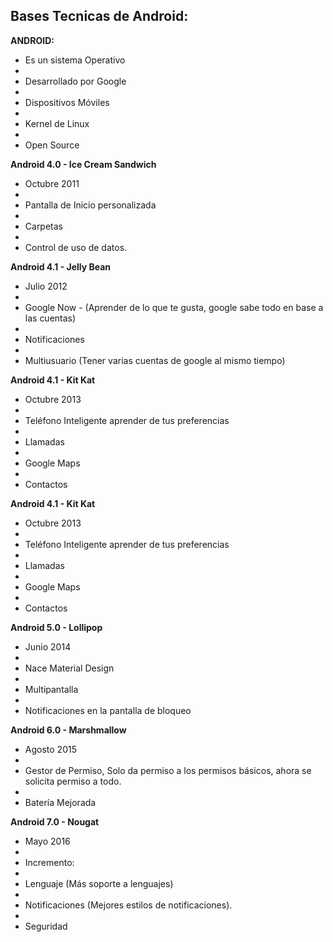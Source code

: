 ## Bases Tecnicas de Android: 

**ANDROID:**

* Es un sistema Operativo
* 
* Desarrollado por Google
* 
* Dispositivos Móviles
* 
* Kernel de Linux
* 
* Open Source

**Android 4.0 - Ice Cream Sandwich**

* Octubre 2011
* 
* Pantalla de Inicio personalizada
* 
* Carpetas
* 
* Control de uso de datos.

**Android 4.1 - Jelly Bean**

* Julio 2012
* 
* Google Now - (Aprender de lo que te gusta, google sabe todo en base a las cuentas)
* 
* Notificaciones
* 
* Multiusuario (Tener varias cuentas de google al mismo tiempo)

**Android 4.1 - Kit Kat**

* Octubre 2013
* 
* Teléfono Inteligente aprender de tus preferencias
* 
* Llamadas
* 
* Google Maps
* 
* Contactos

**Android 4.1 - Kit Kat**

* Octubre 2013
* 
* Teléfono Inteligente aprender de tus preferencias
* 
* Llamadas
* 
* Google Maps
* 
* Contactos

**Android 5.0 - Lollipop**

* Junio 2014
* 
* Nace Material Design
* 
* Multipantalla
* 
* Notificaciones en la pantalla de bloqueo

**Android 6.0 - Marshmallow**

* Agosto 2015
* 
* Gestor de Permiso, Solo da permiso a los permisos básicos, ahora se solicita permiso a todo.
* 
* Batería Mejorada

**Android 7.0 - Nougat**

* Mayo 2016
* 
* Incremento:
* 
* Lenguaje (Más soporte a lenguajes)
* 
* Notificaciones (Mejores estilos de notificaciones).
* 
* Seguridad


